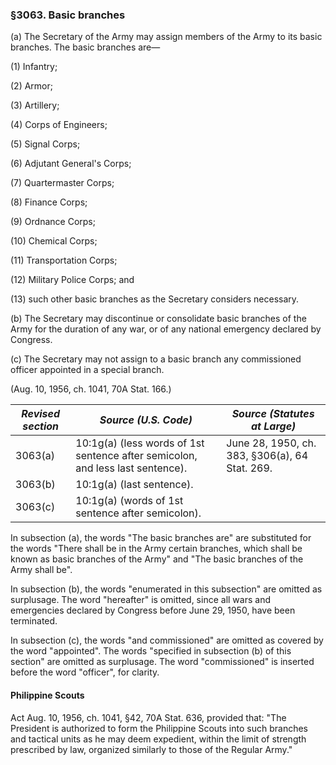 ### §3063. Basic branches ###

(a) The Secretary of the Army may assign members of the Army to its basic branches. The basic branches are—

(1) Infantry;

(2) Armor;

(3) Artillery;

(4) Corps of Engineers;

(5) Signal Corps;

(6) Adjutant General's Corps;

(7) Quartermaster Corps;

(8) Finance Corps;

(9) Ordnance Corps;

(10) Chemical Corps;

(11) Transportation Corps;

(12) Military Police Corps; and

(13) such other basic branches as the Secretary considers necessary.

(b) The Secretary may discontinue or consolidate basic branches of the Army for the duration of any war, or of any national emergency declared by Congress.

(c) The Secretary may not assign to a basic branch any commissioned officer appointed in a special branch.

(Aug. 10, 1956, ch. 1041, 70A Stat. 166.)

|*Revised section*|                             *Source (U.S. Code)*                             |         *Source (Statutes at Large)*         |
|-----------------|------------------------------------------------------------------------------|----------------------------------------------|
|     3063(a)     |10:1g(a) (less words of 1st sentence after semicolon, and less last sentence).|June 28, 1950, ch. 383, §306(a), 64 Stat. 269.|
|     3063(b)     |                          10:1g(a) (last sentence).                           |                                              |
|     3063(c)     |              10:1g(a) (words of 1st sentence after semicolon).               |                                              |

In subsection (a), the words "The basic branches are" are substituted for the words "There shall be in the Army certain branches, which shall be known as basic branches of the Army" and "The basic branches of the Army shall be".

In subsection (b), the words "enumerated in this subsection" are omitted as surplusage. The word "hereafter" is omitted, since all wars and emergencies declared by Congress before June 29, 1950, have been terminated.

In subsection (c), the words "and commissioned" are omitted as covered by the word "appointed". The words "specified in subsection (b) of this section" are omitted as surplusage. The word "commissioned" is inserted before the word "officer", for clarity.

#### Philippine Scouts ####

Act Aug. 10, 1956, ch. 1041, §42, 70A Stat. 636, provided that: "The President is authorized to form the Philippine Scouts into such branches and tactical units as he may deem expedient, within the limit of strength prescribed by law, organized similarly to those of the Regular Army."